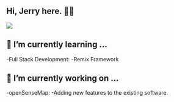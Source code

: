 ## Hi, Jerry here. 👋🦾
<img src="https://readme-typing-svg.herokuapp.com?lines=Hey!;Welcome+to+my+GitHub!;I+am+a+Full+Stack+Developer;&center=true&width=500&height=60" />


<!--
**JerryVincent/JerryVincent** is a ✨ _special_ ✨ repository because its `README.md` (this file) appears on your GitHub profile.

Here are some ideas to get you started:

- 🔭 I’m currently working on ...
- 🌱 I’m currently learning ...
- 👯 I’m looking to collaborate on ...
- 🤔 I’m looking for help with ...
- 💬 Ask me about ...
- 📫 How to reach me: ...
- 😄 Pronouns: ...
- ⚡ Fun fact: ...
-->
## 🌱 I’m currently learning ...
-Full Stack Development:
-Remix Framework
## 🔭 I’m currently working on ...
-openSenseMap:
-Adding new features to the existing software.

